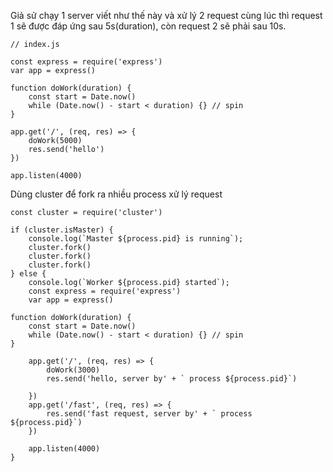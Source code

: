 Giả sử chạy 1 server viết như thế này và xử lý 2 request cùng lúc thì request 1 sẽ được đáp ứng sau 5s\(duration\), còn request 2 sẽ phải sau 10s.  


```
// index.js

const express = require('express')
var app = express()

function doWork(duration) {
    const start = Date.now()
    while (Date.now() - start < duration) {} // spin 
}

app.get('/', (req, res) => {
    doWork(5000)
    res.send('hello')
})

app.listen(4000)
```



Dùng cluster để fork ra nhiều process xử lý request

    const cluster = require('cluster')

    if (cluster.isMaster) {
        console.log(`Master ${process.pid} is running`);
        cluster.fork()
        cluster.fork()
        cluster.fork()
    } else {
        console.log(`Worker ${process.pid} started`);
        const express = require('express')
        var app = express()

    function doWork(duration) {
        const start = Date.now()
        while (Date.now() - start < duration) {} // spin 
    }

        app.get('/', (req, res) => {
            doWork(3000)
            res.send('hello, server by' + ` process ${process.pid}`)

        })
        app.get('/fast', (req, res) => {
            res.send('fast request, server by' + ` process ${process.pid}`)
        })

        app.listen(4000)
    }



